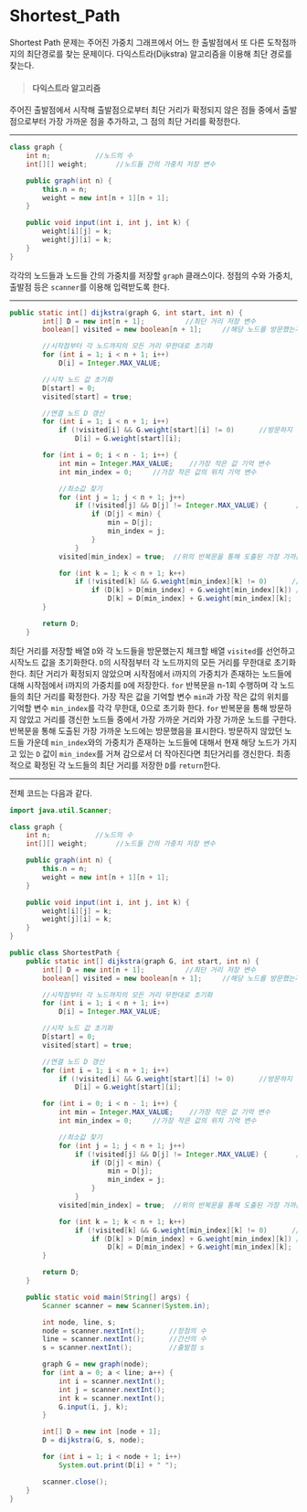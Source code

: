 # Shortest_Path

Shortest Path 문제는 주어진 가중치 그래프에서 어느 한 출발점에서 또 다른 도착점까지의 최단경로를 찾는 문제이다.
다익스트라(Dijkstra) 알고리즘을 이용해 최단 경로를 찾는다.

> #### 다익스트라 알고리즘
주어진 출발점에서 시작해 출발점으로부터 최단 거리가 확정되지 않은 점들 중에서 출발점으로부터 가장 가까운 점을 추가하고, 그 점의 최단 거리를 확정한다.

-------

```java
class graph {
    int n;           //노드의 수
    int[][] weight;       //노드들 간의 가중치 저장 변수

    public graph(int n) {
        this.n = n;
        weight = new int[n + 1][n + 1];
    }

    public void input(int i, int j, int k) {
        weight[i][j] = k;
        weight[j][i] = k;
    }
}
```

각각의 노드들과 노드들 간의 가중치를 저장할 `graph` 클래스이다.
정점의 수와 가중치, 출발점 등은 `scanner`를 이용해 입력받도록 한다.

------

```java
public static int[] dijkstra(graph G, int start, int n) {
        int[] D = new int[n + 1];          //최단 거리 저장 변수
        boolean[] visited = new boolean[n + 1];     //해당 노드를 방문했는지 체크할 변수

        //시작점부터 각 노드까지의 모든 거리 무한대로 초기화
        for (int i = 1; i < n + 1; i++)
            D[i] = Integer.MAX_VALUE;

        //시작 노드 값 초기화
        D[start] = 0;
        visited[start] = true;

        //연결 노드 D 갱신
        for (int i = 1; i < n + 1; i++)
            if (!visited[i] && G.weight[start][i] != 0)      //방문하지 않았고 시작점에서 i까지의 가중치가 존재한다면, 거리 i에 시작점에서 i까지의 가중치 저장
                D[i] = G.weight[start][i];

        for (int i = 0; i < n - 1; i++) {
            int min = Integer.MAX_VALUE;    //가장 작은 값 기억 변수
            int min_index = 0;     //가장 작은 값의 위치 기억 변수

            //최소값 찾기
            for (int j = 1; j < n + 1; j++)
                if (!visited[j] && D[j] != Integer.MAX_VALUE) {       //방문하지 않았고 거리를 갱신한 노드들 중에서 가장 가까운 거리와 가장 가까운 노드를 구하기
                    if (D[j] < min) {
                        min = D[j];
                        min_index = j;
                    }
                }
            visited[min_index] = true;  //위의 반복문을 통해 도출된 가장 가까운 노드에 방문 표시

            for (int k = 1; k < n + 1; k++)
                if (!visited[k] && G.weight[min_index][k] != 0)      //방문하지 않았고 min_index와의 가중치가 존재하는 노드라면 (min_index에서 연결되어있어야 함)
                    if (D[k] > D[min_index] + G.weight[min_index][k]) //지금 그 노드가 가지고 있는 거리 값이 min_index와 가중치를 더한 값보다 크다면 최단거리 갱신
                        D[k] = D[min_index] + G.weight[min_index][k];
        }

        return D;
    }
```

최단 거리를 저장할 배열 `D`와 각 노드들을 방문했는지 체크할 배열 `visited`를 선언하고 시작노드 값을 초기화한다.
`D`의 시작점부터 각 노드까지의 모든 거리를 무한대로 초기화한다.
최단 거리가 확정되지 않았으며 시작점에서 i까지의 가중치가 존재하는 노드들에 대해 시작점에서 i까지의 가중치를 `D`에 저장한다.
`for` 반복문을 n-1회 수행하며 각 노드들의 최단 거리를 확정한다.
가장 작은 값을 기억할 변수 `min`과 가장 작은 값의 위치를 기억할 변수 `min_index`를 각각 무한대, 0으로 초기화 한다.
`for` 반복문을 통해 방문하지 않았고 거리를 갱신한 노드들 중에서 가장 가까운 거리와 가장 가까운 노드를 구한다.
반복문을 통해 도출된 가장 가까운 노드에는 방문했음을 표시한다.
방문하지 않았던 노드들 가운데 `min_index`와의 가중치가 존재하는 노드들에 대해서 현재 해당 노드가 가지고 있는 `D` 값이 `min_index`를 거쳐 감으로서 더 작아진다면 최단거리를 갱신한다.
최종적으로 확정된 각 노드들의 최단 거리를 저장한 `D`를 `return`한다.

------

전체 코드는 다음과 같다.
```java
import java.util.Scanner;

class graph {
    int n;           //노드의 수
    int[][] weight;       //노드들 간의 가중치 저장 변수

    public graph(int n) {
        this.n = n;
        weight = new int[n + 1][n + 1];
    }

    public void input(int i, int j, int k) {
        weight[i][j] = k;
        weight[j][i] = k;
    }
}

public class ShortestPath {
    public static int[] dijkstra(graph G, int start, int n) {
        int[] D = new int[n + 1];          //최단 거리 저장 변수
        boolean[] visited = new boolean[n + 1];     //해당 노드를 방문했는지 체크할 변수

        //시작점부터 각 노드까지의 모든 거리 무한대로 초기화
        for (int i = 1; i < n + 1; i++)
            D[i] = Integer.MAX_VALUE;

        //시작 노드 값 초기화
        D[start] = 0;
        visited[start] = true;

        //연결 노드 D 갱신
        for (int i = 1; i < n + 1; i++)
            if (!visited[i] && G.weight[start][i] != 0)      //방문하지 않았고 시작점에서 i까지의 가중치가 존재한다면, 거리 i에 시작점에서 i까지의 가중치 저장
                D[i] = G.weight[start][i];

        for (int i = 0; i < n - 1; i++) {
            int min = Integer.MAX_VALUE;    //가장 작은 값 기억 변수
            int min_index = 0;     //가장 작은 값의 위치 기억 변수

            //최소값 찾기
            for (int j = 1; j < n + 1; j++)
                if (!visited[j] && D[j] != Integer.MAX_VALUE) {       //방문하지 않았고 거리를 갱신한 노드들 중에서 가장 가까운 거리와 가장 가까운 노드를 구하기
                    if (D[j] < min) {
                        min = D[j];
                        min_index = j;
                    }
                }
            visited[min_index] = true;  //위의 반복문을 통해 도출된 가장 가까운 노드에 방문 표시

            for (int k = 1; k < n + 1; k++)
                if (!visited[k] && G.weight[min_index][k] != 0)      //방문하지 않았고 min_index와의 가중치가 존재하는 노드라면 (min_index에서 연결되어있어야 함)
                    if (D[k] > D[min_index] + G.weight[min_index][k]) //지금 그 노드가 가지고 있는 거리 값이 min_index와 가중치를 더한 값보다 크다면 최단거리 갱신
                        D[k] = D[min_index] + G.weight[min_index][k];
        }

        return D;
    }

    public static void main(String[] args) {
        Scanner scanner = new Scanner(System.in);

        int node, line, s;
        node = scanner.nextInt();      //정점의 수
        line = scanner.nextInt();      //간선의 수
        s = scanner.nextInt();         //출발점 s

        graph G = new graph(node);
        for (int a = 0; a < line; a++) {
            int i = scanner.nextInt();
            int j = scanner.nextInt();
            int k = scanner.nextInt();
            G.input(i, j, k);
        }

        int[] D = new int [node + 1];
        D = dijkstra(G, s, node);

        for (int i = 1; i < node + 1; i++)
            System.out.print(D[i] + " ");

        scanner.close();
    }
}
```